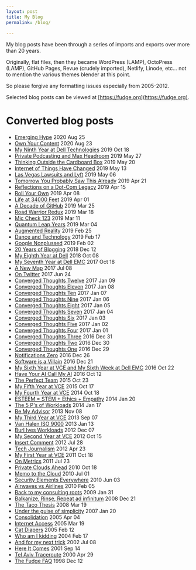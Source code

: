 ```yaml
---
layout: post
title: My Blog
permalink: /blog/
  
---
```


My blog posts have been through a series of imports and exports over more than 20 years.

Originally, flat files, then they became WordPress (LAMP), OctoPress (LAMP), GitHub Pages, Revue (crudely imported), Netlify, Linode, etc... not to mention the various themes blender at this point. 

So please forgive any formatting issues especially from 2005-2012. 

Selected blog posts can be viewed at [https://fudge.org](https://fudge.org).

# Converted blog posts

- [Emerging Hype](https://fudge.org/Emerging-Hype) 2020 Aug 25
- [Own Your Content](https://fudge.org/Own-Your-Content) 2020 Aug 23
- [My Ninth Year at Dell Technologies](https://fudge.org/My-Ninth-Year-at-Dell-Technologies) 2019 Oct 18
- [Private Podcasting and Max Headroom](https://fudge.org/Private-Podcasting-and-Max-Headroom) 2019 May 27
- [Thinking Outside the Cardboard Box](https://fudge.org/Thinking-Outside-the-Cardboard-Box) 2019 May 20
- [Internet of Things Have Changed](https://fudge.org/Internet-of-Things-Have-Changed) 2019 May 13
- [Las Vegas Lawsuits and Lyft](https://fudge.org/Las-Vegas-Lawsuits-and-Lyft) 2019 May 06
- [Tomorrow You Probably Saw This Already](https://fudge.org/Tomorrow-You-Probably-Saw-This-Already) 2019 Apr 21
- [Reflections on a Dot-Com Legacy](https://fudge.org/Reflections-on-a-Dot-Com-Legacy) 2019 Apr 15
- [Roll Your Own](https://fudge.org/Roll-Your-Own) 2019 Apr 08
- [Life at 34000 Feet](https://fudge.org/Life-at-34000-Feet) 2019 Apr 01
- [A Decade of GitHub](https://fudge.org/A-Decade-of-GitHub) 2019 Mar 25
- [Road Warrior Redux](https://fudge.org/Road-Warrior-Redux) 2019 Mar 18
- [Mic Check 123](https://fudge.org/Mic-Check-123) 2019 Mar 11
- [Quantum Leap Years](https://fudge.org/Quantum-Leap-Years) 2019 Mar 04
- [Augmented Reality](https://fudge.org/Augmented-Reality) 2019 Feb 25
- [Dance and Technology](https://fudge.org/Dance-and-Technology) 2019 Feb 17
- [Google Nonplussed](https://fudge.org/Google-Nonplussed) 2019 Feb 02
- [20 Years of Blogging](https://fudge.org/20-Years-of-Blogging) 2018 Dec 12
- [My Eighth Year at Dell](https://fudge.org/My-Eighth-Year-at-Dell) 2018 Oct 08
- [My Seventh Year at Dell EMC](https://fudge.org/My-Seventh-Year-at-Dell-EMC) 2017 Oct 18
- [A New Map](https://fudge.org/A-New-Map) 2017 Jul 08
- [On Twitter](https://fudge.org/On-Twitter) 2017 Jun 24
- [Converged Thoughts Twelve](https://fudge.org/Converged-Thoughts-Twelve) 2017 Jan 09
- [Converged Thoughts Eleven](https://fudge.org/Converged-Thoughts-Eleven) 2017 Jan 08
- [Converged Thoughts Ten](https://fudge.org/Converged-Thoughts-Ten) 2017 Jan 07
- [Converged Thoughts Nine](https://fudge.org/Converged-Thoughts-Nine) 2017 Jan 06
- [Converged Thoughts Eight](https://fudge.org/Converged-Thoughts-Eight) 2017 Jan 05
- [Converged Thoughts Seven](https://fudge.org/Converged-Thoughts-Seven) 2017 Jan 04
- [Converged Thoughts Six](https://fudge.org/Converged-Thoughts-Six) 2017 Jan 03
- [Converged Thoughts Five](https://fudge.org/Converged-Thoughts-Five) 2017 Jan 02
- [Converged Thoughts Four](https://fudge.org/Converged-Thoughts-Four) 2017 Jan 01
- [Converged Thoughts Three](https://fudge.org/Converged-Thoughts-Three) 2016 Dec 31
- [Converged Thoughts Two](https://fudge.org/Converged-Thoughts-Two) 2016 Dec 30
- [Converged Thoughts One](https://fudge.org/Converged-Thoughts-One) 2016 Dec 29
- [Notifications Zero](https://fudge.org/Notifications-Zero) 2016 Dec 26
- [Software is a Villain](https://fudge.org/Software-is-a-Villain) 2016 Dec 21
- [My Sixth Year at VCE and My Sixth Week at Dell EMC](https://fudge.org/My-Sixth-Year-at-VCE-and-My-Sixth-Week-at-Dell-EMC) 2016 Oct 22
- [Have Your AI Call My AI](https://fudge.org/Have-Your-AI-Call-My-AI) 2016 Oct 12
- [The Perfect Team](https://fudge.org/The-Perfect-Team) 2015 Oct 23
- [My Fifth Year at VCE](https://fudge.org/My-Fifth-Year-at-VCE) 2015 Oct 17
- [My Fourth Year at VCE](https://fudge.org/My-Fourth-Year-at-VCE) 2014 Oct 18
- [ESTEEM = STEM + Ethics + Empathy](https://fudge.org/ESTEEM-STEM-+-Ethics-+-Empathy) 2014 Jan 20
- [The 5 P's of Workloads](https://fudge.org/The-5-P's-of-Workloads) 2014 Jan 17
- [Be My Advisor](https://fudge.org/Be-My-Advisor) 2013 Nov 08
- [My Third Year at VCE](https://fudge.org/My-Third-Year-at-VCE) 2013 Sep 07
- [Van Halen ISO 9000](https://fudge.org/Van-Halen-ISO-9000) 2013 Jan 13
- [Burl Ives Workloads](https://fudge.org/Burl-Ives-Workloads) 2012 Dec 07
- [My Second Year at VCE](https://fudge.org/My-Second-Year-at-VCE) 2012 Oct 15
- [Insert Comment](https://fudge.org/insert-comment) 2012 Jul 28
- [Tech Journalism](https://fudge.org/Tech-Journalism) 2012 Apr 23
- [My First Year at VCE](https://fudge.org/My-First-Year-at-VCE) 2011 Oct 18
- [On Metrics](https://fudge.org/on-metrics) 2011 Jul 23
- [Private Clouds Ahead](https://fudge.org/Private-Clouds-Ahead) 2010 Oct 18
- [Memo to the Cloud](https://fudge.org/memo-to-the-cloud) 2010 Jul 01
- [Security Elements Everywhere](https://fudge.org/Security-Elements-Everywhere) 2010 Jun 03
- [Airwaves vs Airlines](https://fudge.org/Airwaves-vs-Airlines) 2010 Feb 05
- [Back to my consulting roots](https://fudge.org/back-to-my-consulting-roots) 2009 Jan 31
- [Balkanize, Rinse, Repeat ad infinitum](https://fudge.org/Balkanize-Rinse-Repeat-ad-infinitum) 2008 Dec 21
- [The Taco Thesis](https://fudge.org/the-taco-thesis) 2008 Mar 19
- [Under the guise of simplicity](https://fudge.org/under-the-guise-of-simplicity) 2007 Jan 20
- [Consolidation](https://fudge.org/consolidation) 2005 Apr 04
- [Internet Access](https://fudge.org/Internet-Access) 2005 Mar 19
- [Cat Diapers](https://fudge.org/cat-diapers) 2005 Feb 12
- [Who am I kidding](https://fudge.org/who-am-i-kidding) 2004 Feb 17
- [And for my next trick](https://fudge.org/And-for-my-next-trick) 2002 Jul 08
- [Here It Comes](https://fudge.org/Here-It-Comes) 2001 Sep 14
- [Tel Aviv Traceroute](https://fudge.org/Tel-Aviv-Traceroute) 2000 Apr 29
- [The Fudge FAQ](https://fudge.org/The-Fudge-FAQ) 1998 Dec 12
